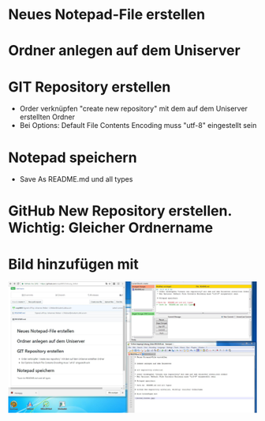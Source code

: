 # Neues Notepad-File erstellen


# Ordner anlegen auf dem Uniserver 


# GIT Repository erstellen 

* Order verknüpfen "create new repository" mit dem auf dem Uniserver erstellten Ordner
* Bei Options: Default File Contents Encoding muss "utf-8" eingestellt sein

# Notepad speichern 

* Save As  README.md und all types 

# GitHub New Repository erstellen. Wichtig: Gleicher Ordnername

# Bild hinzufügen mit

![Screenshot](Unbenannt.jpg) 



